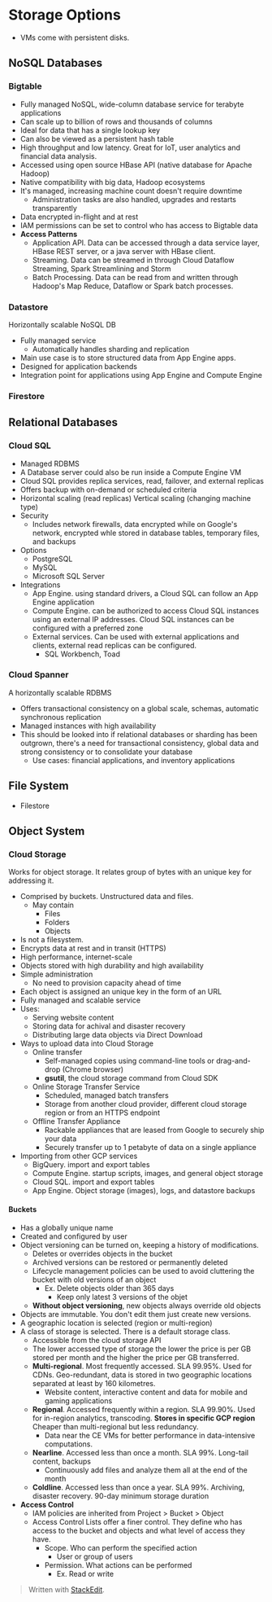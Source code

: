 
# Storage Options

- VMs come with persistent disks.

## NoSQL Databases

### Bigtable

- Fully managed NoSQL, wide-column database service for terabyte applications
- Can scale up to billion of rows and thousands of columns
- Ideal for data that has a single lookup key
- Can also be viewed as a persistent hash table
- High throughput and low latency. Great for IoT, user analytics and financial data analysis.
- Accessed using open source HBase API (native database for Apache Hadoop)
- Native compatibility with big data, Hadoop ecosystems
- It's managed, increasing machine count doesn't require downtime
	- Administration tasks are also handled, upgrades and restarts transparently
- Data encrypted in-flight and at rest
- IAM permissions can be set to control who has access to Bigtable data
- **Access Patterns**
	- Application API. Data can be accessed through a data service layer, HBase REST server, or a java server with HBase client.
	- Streaming. Data can be streamed in through Cloud Dataflow Streaming, Spark Streamlining and Storm
	- Batch Processing. Data can be read from and written through Hadoop's Map Reduce, Dataflow or Spark batch processes. 

### Datastore

Horizontally scalable NoSQL DB
- Fully managed service
	- Automatically handles sharding and replication
- Main use case is to store structured data from App Engine apps. 
- Designed for application backends
- Integration point for applications using App Engine and Compute Engine

### Firestore

## Relational Databases

### Cloud SQL

- Managed RDBMS
- A Database server could also be run inside a Compute Engine VM
- Cloud SQL provides replica services, read, failover, and external replicas
- Offers backup with on-demand or scheduled criteria
- Horizontal scaling (read replicas) Vertical scaling (changing machine type)
- Security
	- Includes network firewalls, data encrypted while on Google's network, encrypted whle stored in database tables, temporary files, and backups
- Options
	- PostgreSQL
	- MySQL
	- Microsoft SQL Server
- Integrations
	- App Engine. using standard drivers, a Cloud SQL can follow an App Engine application
	- Compute Engine. can be authorized to access Cloud SQL instances using an external IP addresses. Cloud SQL instances can be configured with a preferred zone
	- External services. Can be used with external applications and clients, external read replicas can be configured.
		- SQL Workbench, Toad

### Cloud Spanner

A horizontally scalable RDBMS

- Offers transactional consistency on a global scale, schemas, automatic synchronous replication 
- Managed instances with high availability
- This should be looked into if relational databases or sharding has been outgrown, there's a need for transactional consistency, global data and strong consistency or to consolidate your database
	- Use cases: financial applications, and inventory applications

## File System
- Filestore

## Object System

### Cloud Storage 

Works for object storage. It relates group of bytes with an unique key for addressing it.

- Comprised by buckets. Unstructured data and files.
	- May contain
		- Files 
		- Folders
		- Objects 
- Is not a filesystem.
- Encrypts data at rest and in transit (HTTPS)
- High performance, internet-scale
- Objects stored with high durability and high availability
- Simple administration
	- No need to provision capacity ahead of time
- Each object is assigned an unique key in the form of an URL
- Fully managed and scalable service
- Uses:
	- Serving website content
	- Storing data for achival and disaster recovery
	- Distributing large data objects via Direct Download
- Ways to upload data into Cloud Storage
	- Online transfer
		- Self-managed copies using command-line tools or drag-and-drop (Chrome browser)
		- **gsutil**, the cloud storage command from Cloud SDK
	- Online Storage Transfer Service
		- Scheduled, managed batch transfers
		- Storage from another cloud provider, different cloud storage region or from an HTTPS endpoint
	- Offline Transfer Appliance
		- Rackable appliances that are leased from Google to securely ship your data
		- Securely transfer up to 1 petabyte of data on a single appliance
- Importing from other GCP services
	- BigQuery. import and export tables
	- Compute Engine. startup scripts, images, and general object storage
	- Cloud SQL. import and export tables
	- App Engine. Object storage (images), logs, and datastore backups

#### Buckets
- Has a globally unique name
- Created and configured by user
- Object versioning can be turned on, keeping a history of modifications.
	- Deletes or overrides objects in the bucket
	- Archived versions can be restored or permanently deleted
	- Lifecycle management policies can be used to avoid cluttering the bucket with old versions of an object
		- Ex. Delete objects older than 365 days
			- Keep only latest 3 versions of the objet
	- **Without object versioning**, new objects always override old objects
- Objects are immutable. You don't edit them just create new versions.
- A geographic location is selected (region or multi-region)
- A class of storage is selected. There is a default storage class.
	- Accessible from the cloud storage API
	- The lower accessed type of storage the lower the price is per GB stored per month and the higher the price per GB transferred.
	- **Multi-regional**. Most frequently accessed. SLA 99.95%. Used for CDNs. Geo-redundant, data is stored in two geographic locations separated at least by 160 kilometres.
		- Website content, interactive content and data for mobile and gaming applications
	- **Regional**. Accessed frequently within a region. SLA 99.90%. Used for in-region analytics, transcoding. **Stores in specific GCP region** Cheaper than multi-regional but less redundancy.
		- Data near the CE VMs for better performance in data-intensive computations.
	- **Nearline**. Accessed less than once a month. SLA 99%. Long-tail content, backups
		- Continuously add files and analyze them all at the end of the month
	- **Coldline**. Accessed less than once a year. SLA 99%. Archiving, disaster recovery. 90-day minimum storage duration
- **Access Control**
	- IAM policies are inherited from Project > Bucket > Object
	- Access Control Lists offer a finer control. They define who has access to the bucket and objects and what level of access they have.
		- Scope. Who can perform the specified action
			- User or group of users 
		- Permission. What actions can be performed
			- Ex. Read or write


> Written with [StackEdit](https://stackedit.io/).
<!--stackedit_data:
eyJoaXN0b3J5IjpbLTQ0NzAwMjEsMTU4MjAwMzg2NywxMTg4OT
g4MjY1LDU3MDAwODYyMSwtMTg4MTEyMDcxNSwxNDY1MTM1OTE1
LC0yMDk5NDQyNzc4LDE1NjE2Mzg4OTEsLTE0MzEwNjUzNTldfQ
==
-->